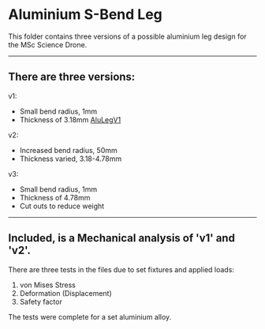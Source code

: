 # Aluminium S-Bend Leg
This folder contains three versions of a possible aluminium leg design for the MSc Science Drone.

***

## There are three versions:<br>
v1:
* Small bend radius, 1mm
* Thickness of 3.18mm
[AluLegV1](https://github.com/MBorrageiro/cad-drawings/blob/main/AluminiumLeg/AlulegV1.PNG)

v2: 
* Increased bend radius, 50mm
* Thickness varied, 3.18-4.78mm

v3:
* Small bend radius, 1mm
* Thickness of 4.78mm
* Cut outs to reduce weight

***
## Included, is a Mechanical analysis of 'v1' and 'v2'.
There are three tests in the files due to set fixtures and applied loads:
1. von Mises Stress
2. Deformation (Displacement) 
3. Safety factor

The tests were complete for a set aluminium alloy.
